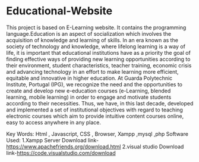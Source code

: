 # Educational-Website
This project is based on E-Learning website. 
It contains the programming language.Education is an aspect of socialization which involves the acquisition of knowledge and learning of skills. In an era known as the society of technology and knowledge, where lifelong learning is a way of life, it is important that educational institutions have as a priority the goal of finding effective ways of providing new learning opportunities according to their environment, student characteristics, teacher training, economic crisis and advancing technology in an effort to make learning more efficient, equitable and innovative in higher education. At Guarda Polytechnic Institute, Portugal (IPG), we recognize the need and the opportunities to create and develop new e-education courses (e-Learning, blended learning, mobile learning) in order to engage and motivate students according to their necessities. Thus, we have, in this last decade, developed and implemented a set of institutional objectives with regard to teaching electronic courses which aim to provide intuitive content courses online, easy to access anywhere in any place.

 Key Words:
 Html , Javascript, CSS ,  Browser, Xampp ,mysql ,php
Software Used:
1.Xampp Server 
  Download link-https://www.apachefriends.org/download.html
2.visual studio
  Download link-https://code.visualstudio.com/download
